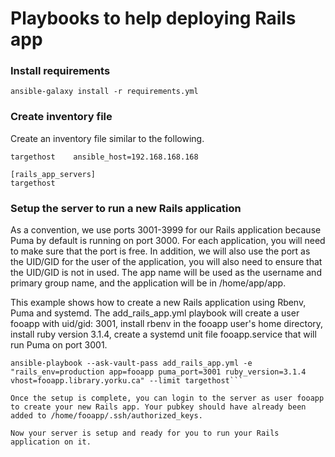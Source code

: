 # Playbooks to help deploying Rails app

### Install requirements

```
ansible-galaxy install -r requirements.yml
```

### Create inventory file

Create an inventory file similar to the following.

```
targethost    ansible_host=192.168.168.168

[rails_app_servers]
targethost
```

### Setup the server to run a new Rails application 
As a convention, we use ports 3001-3999 for our Rails application because Puma by default is running on port 3000. For each application, you will need to make sure that the port is free. In addition, we will also use the port as the UID/GID for the user of the application, you will also need to ensure that the UID/GID is not in used. The app name will be used as the username and primary group name, and the application will be in /home/app/app.

This example shows how to create a new Rails application using Rbenv, Puma and systemd.
The add_rails_app.yml playbook will create a user fooapp with uid/gid: 3001, install rbenv in the fooapp user's home directory, install ruby version 3.1.4, create a systemd unit file fooapp.service that will run Puma on port 3001.

```
ansible-playbook --ask-vault-pass add_rails_app.yml -e "rails_env=production app=fooapp puma_port=3001 ruby_version=3.1.4 vhost=fooapp.library.yorku.ca" --limit targethost```

Once the setup is complete, you can login to the server as user fooapp to create your new Rails app. Your pubkey should have already been added to /home/fooapp/.ssh/authorized_keys.

Now your server is setup and ready for you to run your Rails application on it.

